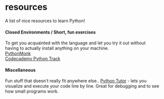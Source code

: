 resources
=========

A list of nice resources to learn Python!

#### Closed Environments / Short, fun exercises
To get you acquainted with the language and let you try it out without having to actually install anything on your machine.  
[PythonMonk](https://pythonmonk.com)  
[Codecademy Python Track](http://www.codecademy.com/tracks/python)  

#### Miscellaneous
Fun stuff that doesn't really fit anywhere else..
[Python Tutor](http://pythontutor.com/visualize.html) - lets you visualize and execute your code line by line. Great for debugging and to see how small programs work.  


